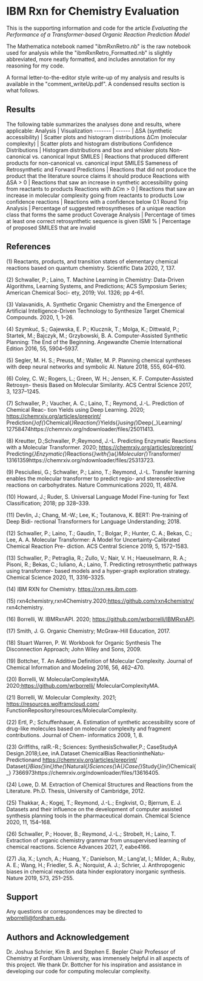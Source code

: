 # IBM Rxn for Chemistry Evaluation

This is the supporting information and code for the article _Evaluating the Performance of a
Transformer-based Organic Reaction Prediction
Model_

The Mathematica notebook named "ibmRxnRetro.nb" is the raw notebook used for analysis while the "ibmRxnRetro_Formatted.nb" is slightly abbreviated, more neatly formatted, and includes annotation for my reasoning for my code. 

A formal letter-to-the-editor style write-up of my analysis and results is available in the "comment_writeUp.pdf". A condensed results section is what follows.

## Results 
The following table summarizes the analyses done and results, where applicable:
Analysis | Visualization
------- | ------ |
ΔSA (synthetic accessibility) | Scatter plots and histogram distributions 
ΔCm (molecular complexity) | Scatter plots and histogram distributions
Confidence Distributions | Histogram distributions and box and whisker plots
Non-canonical vs. canonical Input SMILES | Reactions that produced different products for non-canonical vs. canonical input SMILES
Sameness of Retrosynthetic and Forward Predictions | Reactions that did not produce the product that the literature source claims it should produce
Reactions with ΔSA > 0 | Reactions that saw an increase in synthetic accessibility going from reactants to products
Reactions with ΔCm > 0 | Reactions that saw an increase in molecular complexity going from reactants to products
Low confidence reactions | Reactions with a confidence below 0.1 
Round Trip Analysis | Percentage of suggested retrosyntheses of a unique reaction class that forms the same product
Coverage Analysis | Percentage of times at least one correct retrosynthetic sequence is given 
ISMI % | Percentage of proposed SMILES that are invalid 

## References
(1) Reactants, products, and transition states of elementary chemical reactions based on
quantum chemistry. Scientific Data 2020, 7, 137.

(2) Schwaller, P.; Laino, T. Machine Learning in Chemistry: Data-Driven Algorithms,
Learning Systems, and Predictions; ACS Symposium Series; American Chemical Soci-
ety, 2019; Vol. 1326; pp 4–61.

(3) Valavanidis, A. Synthetic Organic Chemistry and the Emergence of Artificial
Intelligence-Driven Technology to Synthesize Target Chemical Compounds. 2020, 1,
1–26.

(4) Szymkuć, S.; Gajewska, E. P.; Klucznik, T.; Molga, K.; Dittwald, P.; Startek, M.;
Bajczyk, M.; Grzybowski, B. A. Computer-Assisted Synthetic Planning: The End of
the Beginning. Angewandte Chemie International Edition 2016, 55, 5904–5937.

(5) Segler, M. H. S.; Preuss, M.; Waller, M. P. Planning chemical syntheses with deep
neural networks and symbolic AI. Nature 2018, 555, 604–610.

(6) Coley, C. W.; Rogers, L.; Green, W. H.; Jensen, K. F. Computer-Assisted Retrosyn-
thesis Based on Molecular Similarity. ACS Central Science 2017, 3, 1237–1245.

(7) Schwaller, P.; Vaucher, A. C.; Laino, T.; Reymond, J.-L. Prediction of Chemical Reac-
tion Yields using Deep Learning. 2020; https://chemrxiv.org/articles/preprint/
Prediction{_}of{_}Chemical{_}Reaction{_}Yields{_}using{_}Deep{_}Learning/
12758474https://chemrxiv.org/ndownloader/files/25011413.

(8) Kreutter, D.;Schwaller, P.;Reymond, J.-L. Predicting Enzymatic Reactions
with a Molecular Transformer. 2020; https://chemrxiv.org/articles/preprint/
Predicting{_}Enzymatic{_}Reactions{_}with{_}a{_}Molecular{_}Transformer/
13161359https://chemrxiv.org/ndownloader/files/25313723.

(9) Pesciullesi, G.; Schwaller, P.; Laino, T.; Reymond, J.-L. Transfer learning enables the
molecular transformer to predict regio- and stereoselective reactions on carbohydrates.
Nature Communications 2020, 11, 4874.

(10) Howard, J.; Ruder, S. Universal Language Model Fine-tuning for Text Classification;
2018; pp 328–339.

(11) Devlin, J.; Chang, M.-W.; Lee, K.; Toutanova, K. BERT: Pre-training of Deep Bidi-
rectional Transformers for Language Understanding; 2018.

(12) Schwaller, P.; Laino, T.; Gaudin, T.; Bolgar, P.; Hunter, C. A.; Bekas, C.; Lee, A. A.
Molecular Transformer: A Model for Uncertainty-Calibrated Chemical Reaction Pre-
diction. ACS Central Science 2019, 5, 1572–1583.

(13) Schwaller, P.; Petraglia, R.; Zullo, V.; Nair, V. H.; Haeuselmann, R. A.; Pisoni, R.;
Bekas, C.; Iuliano, A.; Laino, T. Predicting retrosynthetic pathways using transformer-
based models and a hyper-graph exploration strategy. Chemical Science 2020, 11,
3316–3325.

(14) IBM RXN for Chemistry. https://rxn.res.ibm.com.

(15) rxn4chemistry,rxn4Chemistry.2020;https://github.com/rxn4chemistry/
rxn4chemistry.

(16) Borrelli, W. IBMRxnAPI. 2020; https://github.com/wrborrelli/IBMRxnAPI.

(17) Smith, J. G. Organic Chemistry; McGraw-Hill Education, 2017.

(18) Stuart Warren, P. W. Workbook for Organic Synthesis The Disconnection Approach;
John Wiley and Sons, 2009.

(19) Bottcher, T. An Additive Definition of Molecular Complexity. Journal of Chemical
Information and Modeling 2016, 56, 462–470.

(20) Borrelli, W. MolecularComplexityMA. 2020;https://github.com/wrborrelli/
MolecularComplexityMA.

(21) Borrelli, W. Molecular Complexity. 2021; https://resources.wolframcloud.com/
FunctionRepository/resources/MolecularComplexity.

(22) Ertl, P.; Schuffenhauer, A. Estimation of synthetic accessibility score of drug-like
molecules based on molecular complexity and fragment contributions. Journal of Chem-
informatics 2009, 1, 8.

(23) Griffiths,
ralR.-R.;
Sciences:
SynthesisSchwaller,P.;
CaseStudyA
Design.2018;Lee,
inA.Dataset
ChemicalBias
ReactionintheNatu-
Predictionand
https://chemrxiv.org/articles/preprint/
Dataset{_}Bias{_}in{_}the{_}Natural{_}Sciences{_}A{_}Case{_}Study{_}in{_}Chemical{_}
7366973https://chemrxiv.org/ndownloader/files/13616405.

(24) Lowe, D. M. Extraction of Chemical Structures and Reactions from the Literature.
Ph.D. Thesis, University of Cambridge, 2012.

(25) Thakkar, A.; Kogej, T.; Reymond, J.-L.; Engkvist, O.; Bjerrum, E. J. Datasets and
their influence on the development of computer assisted synthesis planning tools in the
pharmaceutical domain. Chemical Science 2020, 11, 154–168.

(26) Schwaller, P.; Hoover, B.; Reymond, J.-L.; Strobelt, H.; Laino, T. Extraction of organic
chemistry grammar from unsupervised learning of chemical reactions. Science Advances
2021, 7, eabe4166.

(27) Jia, X.; Lynch, A.; Huang, Y.; Danielson, M.; Lang’at, I.; Milder, A.; Ruby, A. E.;
Wang, H.; Friedler, S. A.; Norquist, A. J.; Schrier, J. Anthropogenic biases in chemical
reaction data hinder exploratory inorganic synthesis. Nature 2019, 573, 251–255.

## Support
Any questions or correspondences may be directed to wborrelli@fordham.edu.

## Authors and Acknowledgement
Dr. Joshua Schrier, Kim B. and Stephen E. Bepler Chair Professor of Chemistry at Fordham University, was immensely helpful in all aspects of this project. We thank Dr. Bottcher for his inspiration and assistance in developing our code for computing molecular complexity.
